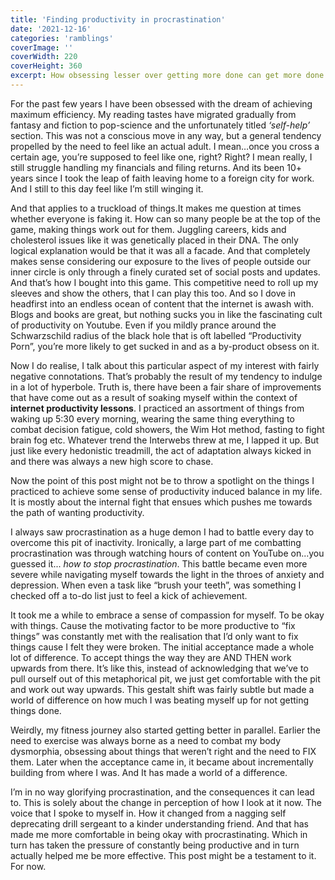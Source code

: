 ```yaml
---
title: 'Finding productivity in procrastination'
date: '2021-12-16'
categories: 'ramblings'
coverImage: ''
coverWidth: 220
coverHeight: 360
excerpt: How obsessing lesser over getting more done can get more done
---
```


For the past few years I have been obsessed with the dream of achieving maximum efficiency. My reading tastes have migrated gradually from fantasy and fiction to pop-science and the unfortunately titled _‘self-help’_ section. This was not a conscious move in any way, but a general tendency propelled by the need to feel like an actual adult. I mean…once you cross a certain age, you’re supposed to feel like one, right? Right? I mean really, I still struggle handling my financials and filing returns. And its been 10+ years since I took the leap of faith leaving home to a foreign city for work. And I still to this day feel like I’m still winging it.

And that applies to a truckload of things.It makes me question at times whether everyone is faking it. How can so many people be at the top of the game, making things work out for them. Juggling careers, kids and cholesterol issues like it was genetically placed in their DNA. The only logical explanation would be that it was all a facade. And that completely makes sense considering our exposure to the lives of people outside our inner circle is only through a finely curated set of social posts and updates. And that’s how I bought into this game. This competitive need to roll up my sleeves and show the others, that I can play this too. And so I dove in headfirst into an endless ocean of content that the internet is awash with. Blogs and books are great, but nothing sucks you in like the fascinating cult of productivity on Youtube. Even if you mildly prance around the Schwarzschild radius of the black hole that is oft labelled “Productivity Porn”, you’re more likely to get sucked in and as a by-product obsess on it.

Now I do realise, I talk about this particular aspect of my interest with fairly negative connotations. That’s probably the result of my tendency to indulge in a lot of hyperbole. Truth is, there have been a fair share of improvements that have come out as a result of soaking myself within the context of **internet productivity lessons**. I practiced an assortment of things from waking up 5:30 every morning, wearing the same thing everything to combat decision fatigue, cold showers, the Wim Hot method, fasting to fight brain fog etc. Whatever trend the Interwebs threw at me, I lapped it up. But just like every hedonistic treadmill, the act of adaptation always kicked in and there was always a new high score to chase.

Now the point of this post might not be to throw a spotlight on the things I practiced to achieve some sense of productivity induced balance in my life. It is mostly about the internal fight that ensues which pushes me towards the path of wanting productivity.

I always saw procrastination as a huge demon I had to battle every day to overcome this pit of inactivity. Ironically, a large part of me combatting procrastination was through watching hours of content on YouTube on...you guessed it... _how to stop procrastination_. This battle became even more severe while navigating myself towards the light in the throes of anxiety and depression. When even a task like “brush your teeth”, was something I checked off a to-do list just to feel a kick of achievement.

It took me a while to embrace a sense of compassion for myself. To be okay with things. Cause the motivating factor to be more productive to “fix things” was constantly met with the realisation that I’d only want to fix things cause I felt they were broken. The initial acceptance made a whole lot of difference. To accept things the way they are AND THEN work upwards from there. It’s like this, instead of acknowledging that we’ve to pull ourself out of this metaphorical pit, we just get comfortable with the pit and work out way upwards. This gestalt shift was fairly subtle but made a world of difference on how much I was beating myself up for not getting things done.

Weirdly, my fitness journey also started getting better in parallel. Earlier the need to exercise was always borne as a need to combat my body dysmorphia, obsessing about things that weren’t right and the need to FIX them. Later when the acceptance came in, it became about incrementally building from where I was. And It has made a world of a difference.

I’m in no way glorifying procrastination, and the consequences it can lead to. This is solely about the change in perception of how I look at it now. The voice that I spoke to myself in. How it changed from a nagging self deprecating drill sergeant to a kinder understanding friend. And that has made me more comfortable in being okay with procrastinating. Which in turn has taken the pressure of constantly being productive and in turn actually helped me be more effective. This post might be a testament to it. For now.
